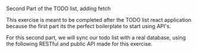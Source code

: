 Second Part of the TODO list, adding fetch

This exercise is meant to be completed after the TODO list react application because the first part its the perfect boilerplate to start using API's.

For this second part, we will sync our todo list with a real database, using the following RESTful and public API made for this exercise.
